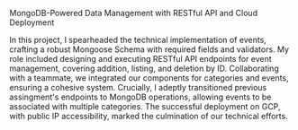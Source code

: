 MongoDB-Powered Data Management with RESTful API and Cloud Deployment

In this project, I spearheaded the technical implementation of events, crafting a robust Mongoose Schema with required fields and validators.
My role included designing and executing RESTful API endpoints for event management, covering addition, listing, and deletion by ID. 
Collaborating with a teammate, we integrated our components for categories and events, ensuring a cohesive system. Crucially, 
I adeptly transitioned previous assingment's endpoints to MongoDB operations, allowing events to be associated with multiple categories.
The successful deployment on GCP, with public IP accessibility, marked the culmination of our technical efforts.
